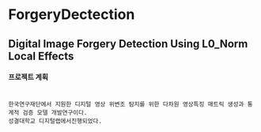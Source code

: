 # ForgeryDectection

## Digital Image Forgery Detection Using L0_Norm Local Effects
 
#### 프로젝트 계획<br/><br/>


```
한국연구재단에서 지원한 디지털 영상 위변조 탐지를 위한 다차원 영상특징 매트릭 생성과 통계적 검증 모델 개발연구이다. 
성결대학교 디지털랩에서진행되었다.

